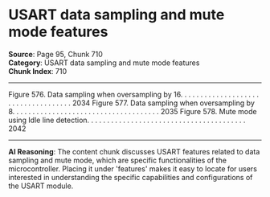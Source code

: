 # USART data sampling and mute mode features

**Source**: Page 95, Chunk 710  
**Category**: USART data sampling and mute mode features  
**Chunk Index**: 710

---

Figure 576. Data sampling when oversampling by 16. . . . . . . . . . . . . . . . . . . . . . . . . . . . . . . . . . . . 2034
Figure 577. Data sampling when oversampling by 8. . . . . . . . . . . . . . . . . . . . . . . . . . . . . . . . . . . . . 2035
Figure 578. Mute mode using Idle line detection. . . . . . . . . . . . . . . . . . . . . . . . . . . . . . . . . . . . . . . . 2042

---

**AI Reasoning**: The content chunk discusses USART features related to data sampling and mute mode, which are specific functionalities of the microcontroller. Placing it under 'features' makes it easy to locate for users interested in understanding the specific capabilities and configurations of the USART module.
